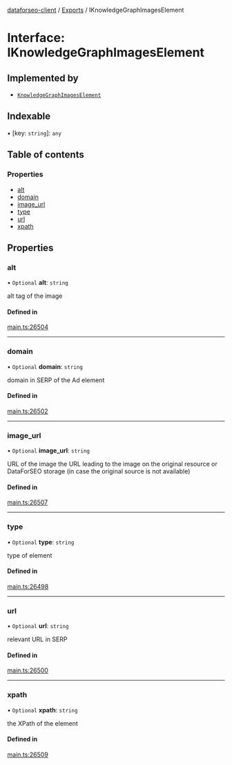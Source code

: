 [dataforseo-client](../README.md) / [Exports](../modules.md) / IKnowledgeGraphImagesElement

# Interface: IKnowledgeGraphImagesElement

## Implemented by

- [`KnowledgeGraphImagesElement`](../classes/KnowledgeGraphImagesElement.md)

## Indexable

▪ [key: `string`]: `any`

## Table of contents

### Properties

- [alt](IKnowledgeGraphImagesElement.md#alt)
- [domain](IKnowledgeGraphImagesElement.md#domain)
- [image\_url](IKnowledgeGraphImagesElement.md#image_url)
- [type](IKnowledgeGraphImagesElement.md#type)
- [url](IKnowledgeGraphImagesElement.md#url)
- [xpath](IKnowledgeGraphImagesElement.md#xpath)

## Properties

### alt

• `Optional` **alt**: `string`

alt tag of the image

#### Defined in

[main.ts:26504](https://github.com/dataforseo/TypeScriptClient/blob/7ca1aa4/main.ts#L26504)

___

### domain

• `Optional` **domain**: `string`

domain in SERP of the Ad element

#### Defined in

[main.ts:26502](https://github.com/dataforseo/TypeScriptClient/blob/7ca1aa4/main.ts#L26502)

___

### image\_url

• `Optional` **image\_url**: `string`

URL of the image
the URL leading to the image on the original resource or DataForSEO storage (in case the original source is not available)

#### Defined in

[main.ts:26507](https://github.com/dataforseo/TypeScriptClient/blob/7ca1aa4/main.ts#L26507)

___

### type

• `Optional` **type**: `string`

type of element

#### Defined in

[main.ts:26498](https://github.com/dataforseo/TypeScriptClient/blob/7ca1aa4/main.ts#L26498)

___

### url

• `Optional` **url**: `string`

relevant URL in SERP

#### Defined in

[main.ts:26500](https://github.com/dataforseo/TypeScriptClient/blob/7ca1aa4/main.ts#L26500)

___

### xpath

• `Optional` **xpath**: `string`

the XPath of the element

#### Defined in

[main.ts:26509](https://github.com/dataforseo/TypeScriptClient/blob/7ca1aa4/main.ts#L26509)
